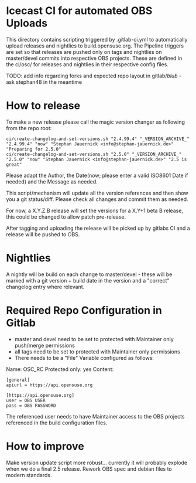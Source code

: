 # Icecast CI for automated OBS Uploads

This directory contains scripting triggered by .gitlab-ci.yml to automatically upload releases and nightlies to build.opensuse.org.
The Pipeline triggers are set so that releases are pushed only on tags and nightlies on master/devel commits into respective OBS projects.
These are defined in the ci/osc/ for releases and nightlies in their respective config files.

TODO: add info regarding forks and expected repo layout in gitlab/*blub* - ask stephan48 in the meantime

# How to release

To make a new release please call the magic version changer as following from the repo root:

```
ci/create-changelog-and-set-versions.sh "2.4.99.4" "_VERSION_ARCHIVE_" "2.4.99.4" "now" "Stephan Jauernick <info@stephan-jauernick.de>" "Preparing for 2.5.0"
ci/create-changelog-and-set-versions.sh "2.5.0" "_VERSION_ARCHIVE_" "2.5.0" "now" "Stephan Jauernick <info@stephan-jauernick.de>" "2.5 is great"
```

Please adapt the Author, the Date(now; please enter a valid ISO8601 Date if needed) and the Message as needed.

This script/mechanism will update all the version references and then show you a git status/diff. Please check all changes and commit them as needed.

For now, a X.Y.Z.B release will set the versions for a X.Y+1 beta B release, this could be changed to allow patch pre-release.

After tagging and uploading the release will be picked up by gitlabs CI and a release will be pushed to OBS.

# Nightlies

A nightly will be build on each change to master/devel - these will be marked with a git version + build date in the version and a "correct" changelog entry where relevant.

# Required Repo Configuration in Gitlab

- master and devel need to be set to protected with Maintainer only push/merge permissions
- all tags need to be set to protected with Maintainer only permissions
- There needs to be a "File" Variable configured as follows:

Name: OSC_RC
Protected only: yes
Content:
```
[general]
apiurl = https://api.opensuse.org

[https://api.opensuse.org]
user = OBS USER
pass = OBS PASSWORD
```

The referenced user needs to have Maintainer access to the OBS projects referenced in the build configuration files.

# How to improve

Make version update script more robust... currently it will probably explode when we do a final 2.5 release.
Rework OBS spec and debian files to modern standards. 
